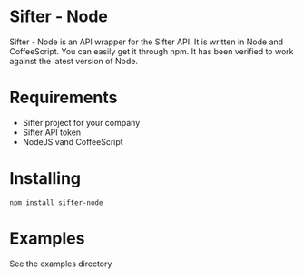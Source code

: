 # Sifter - Node

Sifter - Node is an API wrapper for the Sifter API.  It is written in
Node and CoffeeScript.  You can easily get it through npm. It has been
verified to work against the latest version of Node.

# Requirements
* Sifter project for your company
* Sifter API token
* NodeJS vand CoffeeScript

# Installing
`npm install sifter-node`

# Examples
See the examples directory
